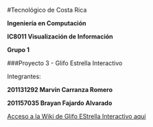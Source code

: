 #Tecnológico de Costa Rica

**Ingeniería en Computación**

**IC8011 Visualización de Información**

**Grupo 1**

###Proyecto 3 - Glifo Estrella Interactivo

Integrantes:


**201131292 Marvin Carranza Romero**

**201157035 Brayan Fajardo Alvarado**

[Acceso a la Wiki de Glifo EStrella Interactivo aquí](https://github.com/brayanfa07/GrafoCircular/wiki/Grafo-Circular-%5Bclass-CircGraph%5D)
